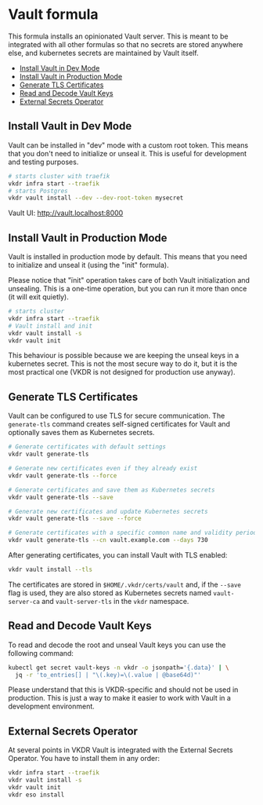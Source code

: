 # Vault formula <!-- omit in toc -->

This formula installs an opinionated Vault server. This is meant to be integrated with all other formulas so that no secrets are stored anywhere else, and kubernetes secrets are maintained by Vault itself.

- [Install Vault in Dev Mode](#install-vault-in-dev-mode)
- [Install Vault in Production Mode](#install-vault-in-production-mode)
- [Generate TLS Certificates](#generate-tls-certificates)
- [Read and Decode Vault Keys](#read-and-decode-vault-keys)
- [External Secrets Operator](#external-secrets-operator)

## Install Vault in Dev Mode

Vault can be installed in "dev" mode with a custom root token. This means that you don't need to initialize or unseal it. This is useful for development and testing purposes.

```sh
# starts cluster with traefik
vkdr infra start --traefik
# starts Postgres
vkdr vault install --dev --dev-root-token mysecret
```

Vault UI: http://vault.localhost:8000

## Install Vault in Production Mode

Vault is installed in production mode by default. This means that you need to initialize and unseal it (using the "init" formula).

Please notice that "ïnit" operation takes care of both Vault initialization and unsealing. This is a one-time operation, but you can run it more than once (it will exit quietly).

```sh
# starts cluster
vkdr infra start --traefik
# Vault install and init
vkdr vault install -s
vkdr vault init
```

This behaviour is possible because we are keeping the unseal keys in a kubernetes secret. This is not the most secure way to do it, but it is the most practical one (VKDR is not designed for production use anyway). 

## Generate TLS Certificates

Vault can be configured to use TLS for secure communication. The `generate-tls` command creates self-signed certificates for Vault and optionally saves them as Kubernetes secrets.

```sh
# Generate certificates with default settings
vkdr vault generate-tls

# Generate new certificates even if they already exist
vkdr vault generate-tls --force

# Generate certificates and save them as Kubernetes secrets
vkdr vault generate-tls --save

# Generate new certificates and update Kubernetes secrets
vkdr vault generate-tls --save --force

# Generate certificates with a specific common name and validity period
vkdr vault generate-tls --cn vault.example.com --days 730
```

After generating certificates, you can install Vault with TLS enabled:

```sh
vkdr vault install --tls
```

The certificates are stored in `$HOME/.vkdr/certs/vault` and, if the `--save` flag is used, they are also stored as Kubernetes secrets named `vault-server-ca` and `vault-server-tls` in the `vkdr` namespace.

## Read and Decode Vault Keys

To read and decode the root and unseal Vault keys you can use the following command:

```sh
kubectl get secret vault-keys -n vkdr -o jsonpath='{.data}' | \
  jq -r 'to_entries[] | "\(.key)=\(.value | @base64d)"'
```

Please understand that this is VKDR-specific and should not be used in production. This is just a way to make it easier to work with Vault in a development environment.

## External Secrets Operator

At several points in VKDR Vault is integrated with the External Secrets Operator. You have to install them in any order:

```sh
vkdr infra start --traefik
vkdr vault install -s
vkdr vault init
vkdr eso install
```


